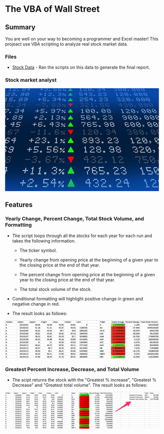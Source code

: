 # The VBA of Wall Street

## Summary

You are well on your way to becoming a programmer and Excel master! This projeact use VBA scripting to analyze real stock market data.

### Files

* [Stock Data](Resources/Multiple_year_stock_data_ArthurAdjamoglian.xlsx) - Ran the scripts on this data to generate the final report.


### Stock market analyst

![stock Market](Images/stockmarket.jpg)

## Features

### Yearly Change, Percent Change, Total Stock Volume, and Formatting

* The script loops through all the stocks for each year for each run and takes the following information.

  * The ticker symbol.

  * Yearly change from opening price at the beginning of a given year to the closing price at the end of that year.

  * The percent change from opening price at the beginning of a given year to the closing price at the end of that year.

  * The total stock volume of the stock.

* Conditional formatting will highlight positive change in green and negative change in red.

* The result looks as follows:

![moderate_solution](Images/moderate_solution.png)

### Greatest Percent Increase, Decrease, and Total Volume

* The scipt returns the stock with the "Greatest % increase", "Greatest % Decrease" and "Greatest total volume". The result looks as follows:

![hard_solution](Images/hard_solution.png)


